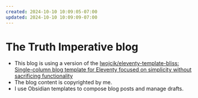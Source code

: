 ```yaml
---
created: 2024-10-10 10:09:05-07:00
updated: 2024-10-10 10:09:09-07:00
---
```

# The Truth Imperative blog

- This blog is using a version of the [lwojcik/eleventy-template-bliss: Single-column blog template for Eleventy focused on simplicity without sacrificing functionality](https://github.com/lwojcik/eleventy-template-bliss/)
- The blog content is copyrighted by me.
- I use Obsidian templates to compose blog posts and manage drafts.